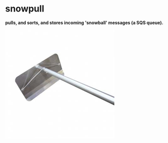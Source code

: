 snowpull
========

__pulls, and sorts, and stores incoming 'snowball' messages (a SQS queue).__

![Snowpull](snowpull.jpg)
